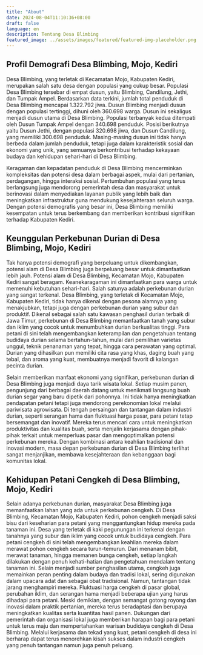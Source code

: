 ```yaml
---
title: "About"
date: 2024-08-04T11:10:36+08:00
draft: false
language: en
description: Tentang Desa Blimbing
featured_image: ../assets/images/featured/featured-img-placeholder.png
---
```


## Profil Demografi Desa Blimbing, Mojo, Kediri

Desa Blimbing, yang terletak di Kecamatan Mojo, Kabupaten Kediri, merupakan salah satu desa dengan populasi yang cukup besar. Populasi Desa Blimbing tersebar di empat dusun, yaitu Blimbing, Candilung, Jethi, dan Tumpak Ampel. Berdasarkan data terkini, jumlah total penduduk di Desa Blimbing mencapai 1.322.792 jiwa. Dusun Blimbing menjadi dusun dengan populasi tertinggi, dihuni oleh 360.698 warga. Dusun ini sekaligus menjadi dusun utama di Desa Blimbing. Populasi terbanyak kedua ditempati oleh Dusun Tumpak Ampel dengan 340.698 penduduk. Posisi berikutnya yaitu Dusun Jethi, dengan populasi 320.698 jiwa, dan Dusun Candilung, yang memiliki 300.698 penduduk. Masing-masing dusun ini tidak hanya berbeda dalam jumlah penduduk, tetapi juga dalam karakteristik sosial dan ekonomi yang unik, yang semuanya berkontribusi terhadap kekayaan budaya dan kehidupan sehari-hari di Desa Blimbing.

Keragaman dan kepadatan penduduk di Desa Blimbing mencerminkan kompleksitas dan potensi desa dalam berbagai aspek, mulai dari pertanian, perdagangan, hingga interaksi sosial. Pertumbuhan populasi yang terus berlangsung juga mendorong pemerintah desa dan masyarakat untuk berinovasi dalam menyediakan layanan publik yang lebih baik dan meningkatkan infrastruktur guna mendukung kesejahteraan seluruh warga. Dengan potensi demografis yang besar ini, Desa Blimbing memiliki kesempatan untuk terus berkembang dan memberikan kontribusi signifikan terhadap Kabupaten Kediri.

## Keunggulan Perkebunan Durian di Desa Blimbing, Mojo, Kediri

Tak hanya potensi demografi yang berpeluang untuk dikembangkan, potensi alam di Desa Blimbing juga berpeluang besar untuk dimanfaatkan lebih jauh. Potensi alam di Desa Blimbing, Kecamatan Mojo, Kabupaten Kediri sangat beragam. Keanekaragaman ini dimanfaatkan para warga untuk memenuhi kebutuhan sehari-hari. Salah satunya adalah perkebunan durian yang sangat terkenal. Desa Blimbing, yang terletak di Kecamatan Mojo, Kabupaten Kediri, tidak hanya dikenal dengan pesona alamnya yang menakjubkan, tetapi juga dengan perkebunan durian yang subur dan produktif. Dikenal sebagai salah satu kawasan penghasil durian terbaik di Jawa Timur, perkebunan di Desa Blimbing memanfaatkan tanah yang subur dan iklim yang cocok untuk menumbuhkan durian berkualitas tinggi. Para petani di sini telah mengembangkan keterampilan dan pengetahuan tentang budidaya durian selama bertahun-tahun, mulai dari pemilihan varietas unggul, teknik penanaman yang tepat, hingga cara perawatan yang optimal. Durian yang dihasilkan pun memiliki cita rasa yang khas, daging buah yang tebal, dan aroma yang kuat, membuatnya menjadi favorit di kalangan pecinta durian.

Selain memberikan manfaat ekonomi yang signifikan, perkebunan durian di Desa Blimbing juga menjadi daya tarik wisata lokal. Setiap musim panen, pengunjung dari berbagai daerah datang untuk menikmati langsung buah durian segar yang baru dipetik dari pohonnya. Ini tidak hanya meningkatkan pendapatan petani tetapi juga mendorong perekonomian lokal melalui pariwisata agrowisata. Di tengah persaingan dan tantangan dalam industri durian, seperti serangan hama dan fluktuasi harga pasar, para petani tetap bersemangat dan inovatif. Mereka terus mencari cara untuk meningkatkan produktivitas dan kualitas buah, serta menjalin kerjasama dengan pihak-pihak terkait untuk memperluas pasar dan mengoptimalkan potensi perkebunan mereka. Dengan kombinasi antara keahlian tradisional dan inovasi modern, masa depan perkebunan durian di Desa Blimbing terlihat sangat menjanjikan, membawa kesejahteraan dan kebanggaan bagi komunitas lokal.

## Kehidupan Petani Cengkeh di Desa Blimbing, Mojo, Kediri

Selain adanya perkebunan durian, masyarakat Desa Blimbing juga memanfaatkan lahan yang ada untuk perkebunan cengkeh. Di Desa Blimbing, Kecamatan Mojo, Kabupaten Kediri, pohon cengkeh menjadi saksi bisu dari keseharian para petani yang menggantungkan hidup mereka pada tanaman ini. Desa yang terletak di kaki pegunungan ini terkenal dengan tanahnya yang subur dan iklim yang cocok untuk budidaya cengkeh. Para petani cengkeh di sini telah mengembangkan keahlian mereka dalam merawat pohon cengkeh secara turun-temurun. Dari menanam bibit, merawat tanaman, hingga memanen bunga cengkeh, setiap langkah dilakukan dengan penuh kehati-hatian dan pengetahuan mendalam tentang tanaman ini. Selain menjadi sumber penghasilan utama, cengkeh juga memainkan peran penting dalam budaya dan tradisi lokal, sering digunakan dalam upacara adat dan sebagai obat tradisional. Namun, tantangan tidak jarang menghampiri mereka. Fluktuasi harga cengkeh di pasar global, perubahan iklim, dan serangan hama menjadi beberapa ujian yang harus dihadapi para petani. Meski demikian, dengan semangat gotong royong dan inovasi dalam praktik pertanian, mereka terus beradaptasi dan berupaya meningkatkan kualitas serta kuantitas hasil panen. Dukungan dari pemerintah dan organisasi lokal juga memberikan harapan bagi para petani untuk terus maju dan mempertahankan warisan budidaya cengkeh di Desa Blimbing. Melalui kerjasama dan tekad yang kuat, petani cengkeh di desa ini berharap dapat terus menorehkan kisah sukses dalam industri cengkeh yang penuh tantangan namun juga penuh peluang.


